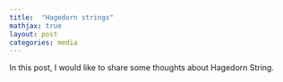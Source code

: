 ```yaml
---
title:  "Hagedorn strings"
mathjax: true
layout: post
categories: media
---
```


In this post, I would like to share some thoughts about Hagedorn String. 

